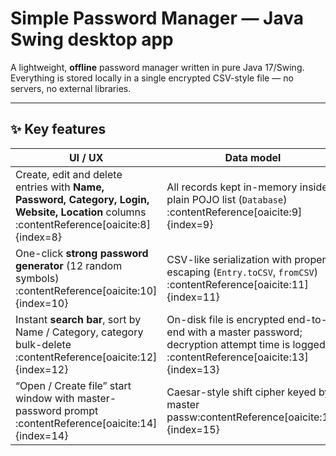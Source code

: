 # Simple Password Manager&nbsp;— Java Swing desktop app

A lightweight, **offline** password manager written in pure Java 17/Swing.  
Everything is stored locally in a single encrypted CSV-style file — no servers, no external
libraries.

---

## ✨ Key features

| UI / UX | Data model |
|---------|------------|
| Create, edit and delete entries with **Name, Password, Category, Login, Website, Location** columns :contentReference[oaicite:8]{index=8} | All records kept in-memory inside a plain POJO list (`Database`) :contentReference[oaicite:9]{index=9} |
| One-click **strong password generator** (12 random symbols) :contentReference[oaicite:10]{index=10} | CSV-like serialization with proper escaping (`Entry.toCSV`, `fromCSV`) :contentReference[oaicite:11]{index=11} |
| Instant **search bar**, sort by Name / Category, category bulk-delete :contentReference[oaicite:12]{index=12} | On-disk file is encrypted end-to-end with a master password; decryption attempt time is logged :contentReference[oaicite:13]{index=13} |
| “Open / Create file” start window with master-password prompt :contentReference[oaicite:14]{index=14} | Caesar-style shift cipher keyed by master passw:contentReference[oaicite:15]{index=15}

